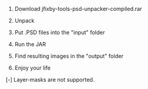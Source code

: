 1) Download jfixby-tools-psd-unpacker-compiled.rar

2) Unpack

3) Put .PSD files into the "input" folder

4) Run the JAR

5) Find resulting images in the "output" folder

6) Enjoy your life

[-] Layer-masks are not supported.

